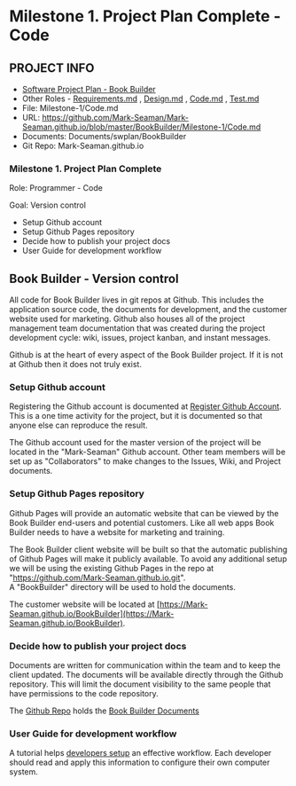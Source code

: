 # Milestone 1. Project Plan Complete - Code


## PROJECT INFO

* [Software Project Plan - Book Builder](../Index.md)
* Other Roles - 
[Requirements.md](Requirements.md) , [Design.md](Design.md) , [Code.md](Code.md) , [Test.md](Test.md)
* File: Milestone-1/Code.md
* URL: https://github.com/Mark-Seaman/Mark-Seaman.github.io/blob/master/BookBuilder/Milestone-1/Code.md
* Documents: Documents/swplan/BookBuilder
* Git Repo: Mark-Seaman.github.io


### Milestone 1. Project Plan Complete


Role: Programmer - Code

Goal: Version control

* Setup Github account
* Setup Github Pages repository
* Decide how to publish your project docs
* User Guide for development workflow



## Book Builder - Version control

All code for Book Builder lives in git repos at Github. This includes the application 
source code, the documents for development, and the customer website used for marketing.
Github also houses all of the project management team documentation that was created during
the project development cycle: wiki, issues, project kanban, and instant messages.

Github is at the heart of every aspect of the Book Builder project.  If it is not at Github
then it does not truly exist.


### Setup Github account

Registering the Github account is documented at 
[Register Github Account](../docs/GithubAccount.md).
This is a one time activity for the project, but it is documented so that anyone else
can reproduce the result.

The Github account used for the master version of the project will be located in the 
"Mark-Seaman" Github account.   Other team members will be set up as "Collaborators" to make
changes to the Issues, Wiki, and Project documents.


### Setup Github Pages repository

Github Pages will provide an automatic website that can be viewed by the Book Builder 
end-users and potential customers.  Like all web apps Book Builder needs to have a website
for marketing and training.

The Book Builder client website will be built so that the automatic publishing of 
Github Pages will make it publicly available.  To avoid any additional setup we will be using
the existing Github Pages in the repo at "https://github.com/Mark-Seaman.github.io.git".  
A "BookBuilder" directory will be used to hold the documents.

The customer website will be located at 
[https://Mark-Seaman.github.io/BookBuilder](https://Mark-Seaman.github.io/BookBuilder).


### Decide how to publish your project docs

Documents are written for communication within the team and to keep the client updated.
The documents will be available directly through the Github repository.  This will limit
the document visibility to the same people that have permissions to the code repository.

The [Github Repo](https://github.com/Mark-Seaman/Mark-Seaman.github.io)
holds the 
[Book Builder Documents](https://github.com/Mark-Seaman/Mark-Seaman.github.io/blob/master/BookBuilder)


### User Guide for development workflow

A tutorial helps [developers setup](../docs/Index.md) an effective workflow.  Each developer should read and
apply this information to configure their own computer system.

